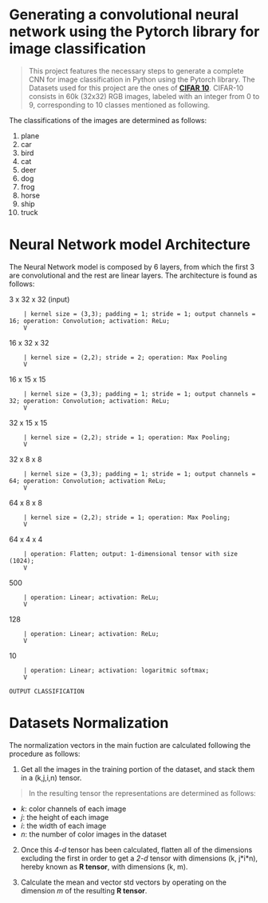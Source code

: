 # Generating a convolutional neural network using the Pytorch library for image classification
> This project features the necessary steps to generate a complete CNN for image classification in Python using the Pytorch library. The Datasets used for this project are the ones of [**CIFAR 10**](https://pytorch.org/docs/stable/torchvision/transforms.html). CIFAR-10 consists in 60k (32x32) RGB images, labeled with an integer from 0 to 9, corresponding to 10 classes mentioned as following.

The classifications of the images are determined as follows:
1. plane
2. car
3. bird
4. cat
5. deer
6. dog
7. frog
8. horse
9. ship
10. truck

# Neural Network model Architecture

The Neural Network model is composed by 6 layers, from which the first 3 are convolutional and the rest are linear layers. The architecture is found as follows:

> 
3 x 32 x 32 (input)

        | kernel size = (3,3); padding = 1; stride = 1; output channels = 16; operation: Convolution; activation: ReLu;
        V

16 x 32 x 32

        | kernel size = (2,2); stride = 2; operation: Max Pooling
        V

16 x 15 x 15

        | kernel size = (3,3); padding = 1; stride = 1; output channels = 32; operation: Convolution; activation: ReLu;
        V

32 x 15 x 15

        | kernel size = (2,2); stride = 1; operation: Max Pooling;
        V

32 x 8 x 8

        | kernel size = (3,3); padding = 1; stride = 1; output channels = 64; operation: Convolution; activation ReLu;
        V

64 x 8 x 8

        | kernel size = (2,2); stride = 1; operation: Max Pooling;
        V

64 x 4 x 4

        | operation: Flatten; output: 1-dimensional tensor with size (1024);
        V

500

        | operation: Linear; activation: ReLu;
        V

128

        | operation: Linear; activation: ReLu;
        V

10

        | operation: Linear; activation: logaritmic softmax;
        V

    OUTPUT CLASSIFICATION

# Datasets Normalization

The normalization vectors in the main fuction are calculated following the procedure as follows:
1. Get all the images in the training portion of the dataset, and stack them in a (k,j,i,n) tensor.
> In the resulting tensor the representations are determined as follows:
* *k*: color channels of each image
* *j*: the height of each image
* *i*: the width of each image
* *n*: the number of color images in the dataset

2. Once this *4-d* tensor has been calculated, flatten all of the dimensions excluding the first in order to get a *2-d* tensor with dimensions (k, j\*i\*n), hereby known as **R tensor**, with dimensions (k, m).

3. Calculate the mean and vector std vectors by operating on the dimension *m* of the resulting **R tensor**.